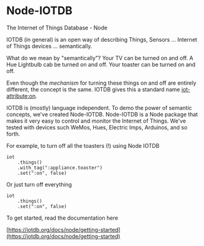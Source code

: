 Node-IOTDB
=
The Internet of Things Database - Node

IOTDB (in general) is an open way of describing Things, Sensors ... 
Internet of Things devices ... semantically. 

What do we mean by "semantically"? 
Your TV can be turned on and off. 
A Hue Lightbulb cab be turned on and off.
Your toaster can be turned on and off.

Even though the _mechanism_ for turning these things on and off
are entirely different, the concept is the same. IOTDB gives this a standard name
[iot-attribute:on](https://iotdb.org/pub/iot-attribute.html#on). 

IOTDB is (mostly) language independent. To demo the power
of semantic concepts, we've created Node-IOTDB.
Node-IOTDB is a Node package that makes it very easy to control and monitor the Internet of Things. 
We've tested with devices such WeMos, Hues, Electric Imps, Arduinos, and so forth.

For example, to turn off all the toasters (!) using Node IOTDB

    iot
        .things()
        .with_tag(":appliance.toaster")
        .set(":on", false)

Or just turn off everything

    iot
        .things()
        .set(":on", false)

To get started, read the documentation here

[https://iotdb.org/docs/node/getting-started](https://iotdb.org/docs/node/getting-started)
